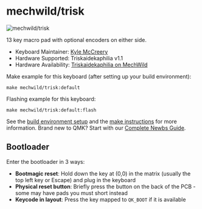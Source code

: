 # mechwild/trisk

![mechwild/trisk](https://i.imgur.com/vpB6PBXh.jpg)

13 key macro pad with optional encoders on either side.

* Keyboard Maintainer: [Kyle McCreery](https://github.com/kylemccreery)
* Hardware Supported: Triskaidekaphilia v1.1
* Hardware Availability: [Triskaidekaphilia on MechWild](https://mechwild.com/product/triskaidekaphilia/)

Make example for this keyboard (after setting up your build environment):

    make mechwild/trisk:default

Flashing example for this keyboard:

    make mechwild/trisk:default:flash

See the [build environment setup](https://docs.qmk.fm/#/getting_started_build_tools) and the [make instructions](https://docs.qmk.fm/#/getting_started_make_guide) for more information. Brand new to QMK? Start with our [Complete Newbs Guide](https://docs.qmk.fm/#/newbs).

## Bootloader

Enter the bootloader in 3 ways:

* **Bootmagic reset**: Hold down the key at (0,0) in the matrix (usually the top left key or Escape) and plug in the keyboard
* **Physical reset button**: Briefly press the button on the back of the PCB - some may have pads you must short instead
* **Keycode in layout**: Press the key mapped to `QK_BOOT` if it is available

